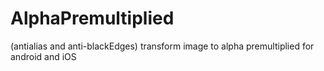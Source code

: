 # AlphaPremultiplied
(antialias and anti-blackEdges) transform image to alpha premultiplied for android and iOS
